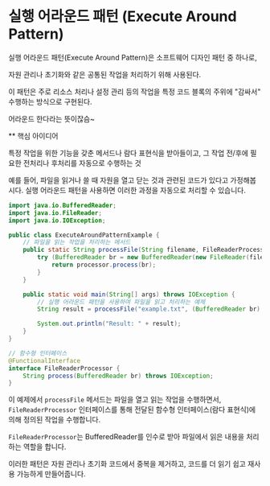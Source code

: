 # 실행 어라운드 패턴 (Execute Around Pattern)


실행 어라운드 패턴(Execute Around Pattern)은 소프트웨어 디자인 패턴 중 하나로, 

자원 관리나 초기화와 같은 공통된 작업을 처리하기 위해 사용된다.

이 패턴은 주로 리소스 처리나 설정 관리 등의 작업을 특정 코드 블록의 주위에 "감싸서" 수행하는 방식으로 구현된다.

어라운드 한다라는 뜻이잖슴~



** 핵심 아이디어

특정 작업을 위한 기능을 갖춘 메서드나 람다 표현식을 받아들이고, 그 작업 전/후에 필요한 전처리나 후처리를 자동으로 수행하는 것



예를 들어, 파일을 읽거나 쓸 때 자원을 열고 닫는 것과 관련된 코드가 있다고 가정해봅시다. 실행 어라운드 패턴을 사용하면 이러한 과정을 자동으로 처리할 수 있습니다.


```java
import java.io.BufferedReader;
import java.io.FileReader;
import java.io.IOException;

public class ExecuteAroundPatternExample {
    // 파일을 읽는 작업을 처리하는 메서드
    public static String processFile(String filename, FileReaderProcessor processor) throws IOException {
        try (BufferedReader br = new BufferedReader(new FileReader(filename))) {
            return processor.process(br);
        }
    }

    public static void main(String[] args) throws IOException {
        // 실행 어라운드 패턴을 사용하여 파일을 읽고 처리하는 예제
        String result = processFile("example.txt", (BufferedReader br) -> br.readLine() + br.readLine());

        System.out.println("Result: " + result);
    }
}

// 함수형 인터페이스
@FunctionalInterface
interface FileReaderProcessor {
    String process(BufferedReader br) throws IOException;
}
```

이 예제에서 `processFile` 메서드는 파일을 열고 읽는 작업을 수행하면서, `FileReaderProcessor` 인터페이스를 통해 전달된 함수형 인터페이스(람다 표현식)에 의해 정의된 작업을 수행합니다. 

`FileReaderProcessor`는 BufferedReader를 인수로 받아 파일에서 읽은 내용을 처리하는 역할을 합니다.

이러한 패턴은 자원 관리나 초기화 코드에서 중복을 제거하고, 코드를 더 읽기 쉽고 재사용 가능하게 만들어줍니다.